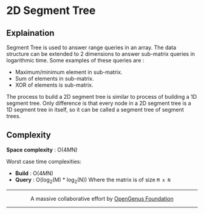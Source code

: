 # 2D Segment Tree

## Explaination
Segment Tree is used to answer range queries in an array. The data structure can be extended to 2 dimensions to answer sub-matrix queries in logarithmic time. Some examples of these queries are :
* Maximum/minimum element in sub-matrix.
* Sum of elements in sub-matrix.
* XOR of elements is sub-matrix.

The process to build a 2D segment tree is similar to process of building a 1D segment tree. Only difference is that every node in a 2D segment tree is a 1D segment tree in itself, so it can be called a segment tree of segment trees.

## Complexity
__Space complexity__ : O(4*M*N)

Worst case time complexities:
* __Build__ : O(4*M*N)
* __Query__ : O(log<sub>2</sub>(M) * log<sub>2</sub>(N))
Where the matrix is of size `M x N`

---
<p align="center">
	A massive collaborative effort by <a href="https://github.com/OpenGenus/cosmos">OpenGenus Foundation</a>
</p>

---
